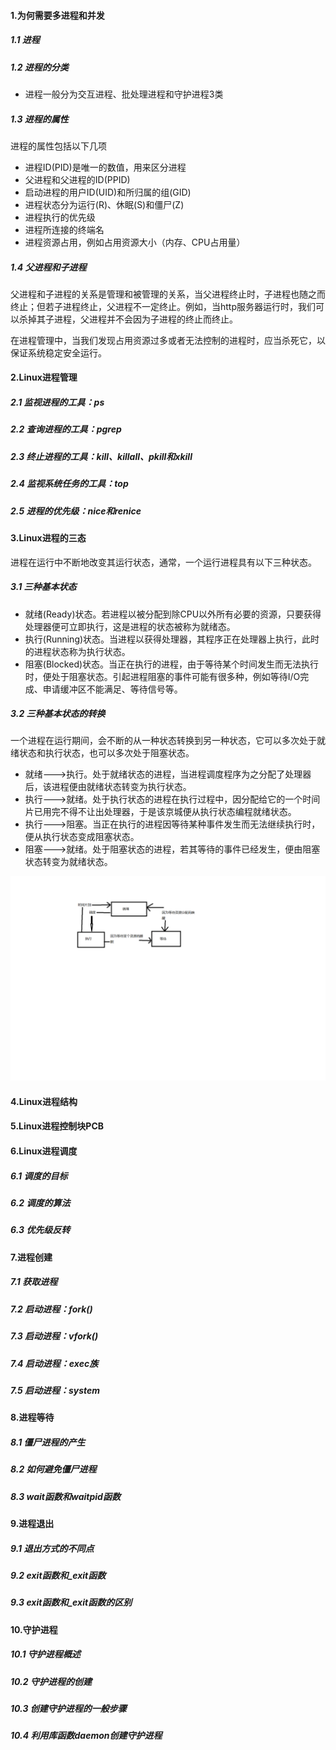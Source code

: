#### 1.为何需要多进程和并发

##### 1.1 进程

##### 1.2 进程的分类

* 进程一般分为交互进程、批处理进程和守护进程3类

##### 1.3 进程的属性

进程的属性包括以下几项

* 进程ID(PID)是唯一的数值，用来区分进程
* 父进程和父进程的ID(PPID)
* 启动进程的用户ID(UID)和所归属的组(GID)
* 进程状态分为运行(R)、休眠(S)和僵尸(Z)
* 进程执行的优先级
* 进程所连接的终端名
* 进程资源占用，例如占用资源大小（内存、CPU占用量）

##### 1.4 父进程和子进程

​	父进程和子进程的关系是管理和被管理的关系，当父进程终止时，子进程也随之而终止；但若子进程终止，父进程不一定终止。例如，当http服务器运行时，我们可以杀掉其子进程，父进程并不会因为子进程的终止而终止。

​	在进程管理中，当我们发现占用资源过多或者无法控制的进程时，应当杀死它，以保证系统稳定安全运行。

#### 2.Linux进程管理

##### 2.1 监视进程的工具：ps

##### 2.2 查询进程的工具：pgrep

##### 2.3 终止进程的工具：kill、killall、pkill和xkill

##### 2.4 监视系统任务的工具：top

##### 2.5 进程的优先级：nice和renice

#### 3.Linux进程的三态

进程在运行中不断地改变其运行状态，通常，一个运行进程具有以下三种状态。

##### 3.1 三种基本状态

* 就绪(Ready)状态。若进程以被分配到除CPU以外所有必要的资源，只要获得处理器便可立即执行，这是进程的状态被称为就绪态。
* 执行(Running)状态。当进程以获得处理器，其程序正在处理器上执行，此时的进程状态称为执行状态。
* 阻塞(Blocked)状态。当正在执行的进程，由于等待某个时间发生而无法执行时，便处于阻塞状态。引起进程阻塞的事件可能有很多种，例如等待I/O完成、申请缓冲区不能满足、等待信号等。

##### 3.2 三种基本状态的转换

一个进程在运行期间，会不断的从一种状态转换到另一种状态，它可以多次处于就绪状态和执行状态，也可以多次处于阻塞状态。

* 就绪--->执行。处于就绪状态的进程，当进程调度程序为之分配了处理器后，该进程便由就绪状态转变为执行状态。
* 执行--->就绪。处于执行状态的进程在执行过程中，因分配给它的一个时间片已用完不得不让出处理器，于是该京城便从执行状态编程就绪状态。
* 执行--->阻塞。当正在执行的进程因等待某种事件发生而无法继续执行时，便从执行状态变成阻塞状态。
* 阻塞--->就绪。处于阻塞状态的进程，若其等待的事件已经发生，便由阻塞状态转变为就绪状态。

![进程状态转换](https://github.com/Sarainco/yuji/blob/main/img_tool/fork/%E8%BF%9B%E7%A8%8B%E7%9A%84%E4%B8%89%E7%A7%8D%E7%8A%B6%E6%80%81%E5%8F%8A%E5%85%B6%E8%BD%AC%E6%8D%A2.png?raw=true)

#### 4.Linux进程结构

#### 5.Linux进程控制块PCB

#### 6.Linux进程调度

##### 6.1 调度的目标

##### 6.2 调度的算法

##### 6.3 优先级反转

#### 7.进程创建

##### 7.1 获取进程

##### 7.2 启动进程：fork()

##### 7.3 启动进程：vfork()

##### 7.4 启动进程：exec族

##### 7.5 启动进程：system

#### 8.进程等待

##### 8.1 僵尸进程的产生

##### 8.2 如何避免僵尸进程

##### 8.3 wait函数和waitpid函数

#### 9.进程退出

##### 9.1 退出方式的不同点

##### 9.2 exit函数和_exit函数

##### 9.3 exit函数和_exit函数的区别

#### 10.守护进程

##### 10.1 守护进程概述

##### 10.2 守护进程的创建

##### 10.3 创建守护进程的一般步骤

##### 10.4 利用库函数daemon创建守护进程